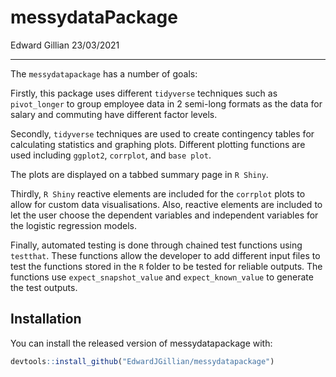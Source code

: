 messydataPackage
================
Edward Gillian
23/03/2021

-----

<!-- README.md is generated from README.Rmd. Please edit that file -->

<!-- badges: start -->

<!-- badges: end -->

The `messydatapackage` has a number of goals:

Firstly, this package uses different `tidyverse` techniques such as
`pivot_longer` to group employee data in 2 semi-long formats as the data
for salary and commuting have different factor levels.

Secondly, `tidyverse` techniques are used to create contingency tables
for calculating statistics and graphing plots. Different plotting
functions are used including `ggplot2`, `corrplot`, and `base plot`.

The plots are displayed on a tabbed summary page in `R Shiny`.

Thirdly, `R Shiny` reactive elements are included for the `corrplot`
plots to allow for custom data visualisations. Also, reactive elements
are included to let the user choose the dependent variables and
independent variables for the logistic regression models.

Finally, automated testing is done through chained test functions using
`testthat`. These functions allow the developer to add different input
files to test the functions stored in the `R` folder to be tested for
reliable outputs. The functions use `expect_snapshot_value` and
`expect_known_value` to generate the test outputs.

## Installation

You can install the released version of messydatapackage with:

``` r
devtools::install_github("EdwardJGillian/messydatapackage")
```
